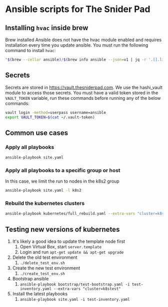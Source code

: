 # Ansible scripts for The Snider Pad

## Installing `hvac` inside brew

Brew installed Ansible does not have the hvac module enabled and requires
installation every time you update ansible. You must run the following command
to install `hvac`:

```bash
"$(brew --cellar ansible)/$(brew info ansible --json=v1 | jq -r '.[].linked_keg')/libexec/bin/pip" install hvac
```

## Secrets

Secrets are stored in https://vault.thesniderpad.com. We use the hashi_vault module to access those secrets.
You must have a valid token stored in the `VAULT_TOKEN` variable, run these commands before running any of
the below commands:

```bash
vault login -method=userpass username=ansible
export VAULT_TOKEN=$(cat ~/.vault-token)
```

## Common use cases

### Apply all playbooks

```bash
ansible-playbook site.yaml
```

### Apply all playbooks to a specific group or host

In this case, we limit the run to nodes in the k8s2 group

```bash
ansible-playbook site.yaml -l k8s2
```

### Rebuild the kubernetes clusters

```bash
ansible-playbook kubernetes/full_rebuild.yaml --extra-vars "cluster=k8s2"
```

## Testing new versions of kubernetes

1. It's likely a good idea to update the template node first
   1. Open Virtual Box, start `server.template`
   2. Login and run `apt-get update && apt-get upgrade`
2. Delete the old test environment
   1. `./delete_test_env.sh`
3. Create the new test environment
   1. `./create_test_env.sh`
4. Bootstrap ansible
   1. `ansible-playbook bootstrap/test-bootstrap.yaml -i test-inventory.yaml --extra-vars "cluster=k8stest"`
5. Install the latest playbooks
   1. `ansible-playbook site.yaml -i test-inventory.yaml`
